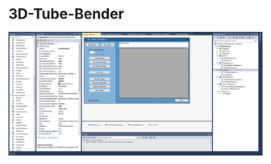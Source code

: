 # 3D-Tube-Bender

![alt text](https://github.com/cadensanders49/3D-Tube-Bender/blob/master/Graphics/ReadMeImages/Development%20Environment.PNG)


